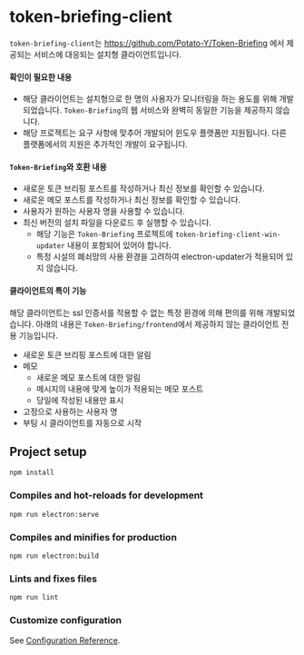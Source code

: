 # token-briefing-client

`token-briefing-client`는 https://github.com/Potato-Y/Token-Briefing 에서 제공되는 서비스에 대응되는 설치형 클라이언트입니다.

#### 확인이 필요한 내용

- 해당 클라이언트는 설치형으로 한 명의 사용자가 모니터링을 하는 용도를 위해 개발되었습니다. `Token-Briefing`의 웹 서비스와 완벽히 동일한 기능을 제공하지 않습니다.
- 해당 프로젝트는 요구 사항에 맞추어 개발되어 윈도우 플랫폼만 지원됩니다. 다른 플랫폼에서의 지원은 추가적인 개발이 요구됩니다.

#### `Token-Briefing`와 호환 내용

- 새로운 토큰 브리핑 포스트를 작성하거나 최신 정보를 확인할 수 있습니다.
- 새로운 메모 포스트를 작성하거나 최신 정보를 확인할 수 있습니다.
- 사용자가 원하는 사용자 명을 사용할 수 있습니다.
- 최신 버전의 설치 파일을 다운로드 후 실행할 수 있습니다.
  - 해당 기능은 `Token-Briefing` 프로젝트에 `token-briefing-client-win-updater` 내용이 포함되어 있어야 합니다.
  - 특정 시설의 폐쇠망의 사용 환경을 고려하여 electron-updater가 적용되어 있지 않습니다.

#### 클라이언트의 특이 기능

해당 클라이언트는 ssl 인증서를 적용할 수 없는 특정 환경에 의해 편의를 위해 개발되었습니다. 아래의 내용은 `Token-Briefing/frontend`에서 제공하지 않는 클라이언트 전용 기능입니다.

- 새로운 토큰 브리핑 포스트에 대한 알림
- 메모
  - 새로운 메모 포스트에 대한 알림
  - 메시지의 내용에 맞게 높이가 적용되는 메모 포스트
  - 당일에 작성된 내용만 표시
- 고정으로 사용하는 사용자 명
- 부팅 시 클라이언트를 자동으로 시작

## Project setup

```
npm install
```

### Compiles and hot-reloads for development

```
npm run electron:serve
```

### Compiles and minifies for production

```
npm run electron:build
```

### Lints and fixes files

```
npm run lint
```

### Customize configuration

See [Configuration Reference](https://cli.vuejs.org/config/).
